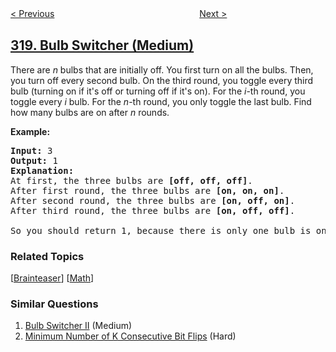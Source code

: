 <!--|This file generated by command(leetcode description); DO NOT EDIT.    |-->
<!--+----------------------------------------------------------------------+-->
<!--|@author    openset <openset.wang@gmail.com>                           |-->
<!--|@link      https://github.com/openset                                 |-->
<!--|@home      https://github.com/openset/leetcode                        |-->
<!--+----------------------------------------------------------------------+-->

[< Previous](../maximum-product-of-word-lengths "Maximum Product of Word Lengths")
　　　　　　　　　　　　　　　　
[Next >](../generalized-abbreviation "Generalized Abbreviation")

## [319. Bulb Switcher (Medium)](https://leetcode.com/problems/bulb-switcher "灯泡开关")

<p>There are <i>n</i> bulbs that are initially off. You first turn on all the bulbs. Then, you turn off every second bulb. On the third round, you toggle every third bulb (turning on if it&#39;s off or turning off if it&#39;s on). For the <i>i</i>-th round, you toggle every <i>i</i> bulb. For the <i>n</i>-th round, you only toggle the last bulb. Find how many bulbs are on after <i>n</i> rounds.</p>

<p><b>Example:</b></p>

<pre>
<strong>Input: </strong>3
<strong>Output:</strong> 1 
<strong>Explanation:</strong> 
At first, the three bulbs are <b>[off, off, off]</b>.
After first round, the three bulbs are <b>[on, on, on]</b>.
After second round, the three bulbs are <b>[on, off, on]</b>.
After third round, the three bulbs are <b>[on, off, off]</b>. 

So you should return 1, because there is only one bulb is on.
</pre>

### Related Topics
  [[Brainteaser](../../tag/brainteaser/README.md)]
  [[Math](../../tag/math/README.md)]

### Similar Questions
  1. [Bulb Switcher II](../bulb-switcher-ii) (Medium)
  1. [Minimum Number of K Consecutive Bit Flips](../minimum-number-of-k-consecutive-bit-flips) (Hard)
